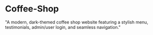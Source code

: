 # Coffee-Shop
"A modern, dark-themed coffee shop website featuring a stylish menu, testimonials, admin/user login, and seamless navigation."
